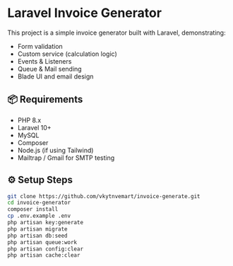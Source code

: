 # Laravel Invoice Generator

This project is a simple invoice generator built with Laravel, demonstrating:
- Form validation
- Custom service (calculation logic)
- Events & Listeners
- Queue & Mail sending
- Blade UI and email design

## 📦 Requirements
- PHP 8.x
- Laravel 10+
- MySQL
- Composer
- Node.js (if using Tailwind)
- Mailtrap / Gmail for SMTP testing

## ⚙️ Setup Steps

```bash
git clone https://github.com/vkytnvemart/invoice-generate.git
cd invoice-generator
composer install
cp .env.example .env
php artisan key:generate
php artisan migrate
php artisan db:seed
php artisan queue:work
php artisan config:clear
php artisan cache:clear

